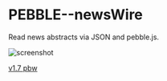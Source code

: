 # PEBBLE--newsWire

Read news abstracts via JSON and pebble.js.

![screenshot](https://usercontent.irccloud-cdn.com/file/cMXfRMr9/aplite__newsWire.png)

[v1.7 pbw](https://usercontent.irccloud-cdn.com/file/9MBovt0D/newsWire.pbw)
